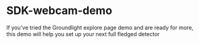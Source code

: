 # SDK-webcam-demo
If you've tried the Groundlight explore page demo and are ready for more, this demo will help you set up your next full fledged detector
